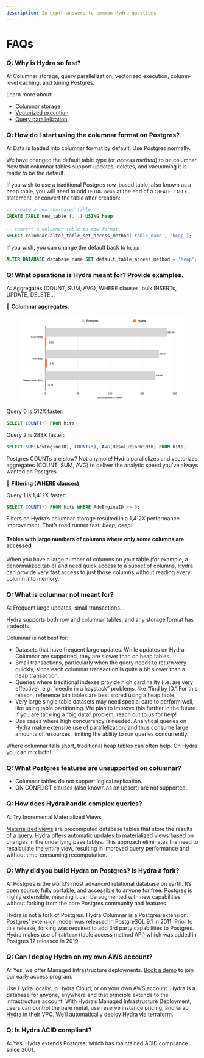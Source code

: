 ```yaml
---
description: In-depth answers to common Hydra questions
---
```


# FAQs

### Q: Why is Hydra so fast?

A: Columnar storage, query parallelization, vectorized execution, column-level caching, and tuning Postgres.

Learn more about:

* [Columnar storage](../organize/data-modeling/row-vs-column-tables.md)
* [Vectorized execution](what-is-vectorized-execution.md)
* [Query parallelization](what-is-query-parallelization.md)

### **Q: How do I start using the columnar format on Postgres?**

A: Data is loaded into columnar format by default. Use Postgres normally.

We have changed the default table type (or _access method_) to be columnar. Now that columnar tables support updates, deletes, and vacuuming it is ready to be the default.

If you wish to use a traditional Postgres row-based table, also known as a heap table, you will need to add `USING heap` at the end of a `CREATE TABLE` statement, or convert the table after creation:

```sql
-- create a new row-based table
CREATE TABLE new_table (...) USING heap;

-- convert a columnar table to row format
SELECT columnar.alter_table_set_access_method('table_name', 'heap');
```

If you wish, you can change the default back to `heap`:

```sql
ALTER DATABASE database_name SET default_table_access_method = 'heap';
```

### Q: What operations is Hydra meant for? Provide examples.

A: Aggregates (COUNT, SUM, AVG), WHERE clauses, bulk INSERTs, UPDATE, DELETE…

💪 **Columnar aggregates**:

<figure><img src="../.gitbook/assets/Screen Shot 2023-06-16 at 12.27.01 PM.png" alt="" width="563"><figcaption></figcaption></figure>

Query 0 is 512X faster:

```sql
SELECT COUNT(*) FROM hits;
```

Query 2 is 283X faster:

```sql
SELECT SUM(AdvEngineID), COUNT(*), AVG(ResolutionWidth) FROM hits;
```

Postgres COUNTs are slow? Not anymore! Hydra parallelizes and vectorizes aggregates (COUNT, SUM, AVG) to deliver the analytic speed you’ve always wanted on Postgres.

🤯 **Filtering (WHERE clauses)**

Query 1 is 1,412X faster:

```sql
SELECT COUNT(*) FROM hits WHERE AdvEngineID <> 0;
```

Filters on Hydra’s columnar storage resulted in a 1,412X performance improvement. That’s road runner fast: _beep, beep!_

#### Tables with large numbers of columns where only some columns are accessed

When you have a large number of columns on your table (for example, a denormalized table) and need quick access to a subset of columns, Hydra can provide very fast access to just those columns without reading every column into memory.

### Q: What is columnar not meant for?

A: Frequent large updates, small transactions…

Hydra supports both row and columnar tables, and any storage format has tradeoffs.

Columnar is not best for:

* Datasets that have frequent large updates. While updates on Hydra Columnar are supported, they are slower than on heap tables.
* Small transactions, particularly when the query needs to return very quickly, since each columnar transaction is quite a bit slower than a heap transaction.
* Queries where traditional indexes provide high cardinality (i.e. are very effective), e.g. “needle in a haystack” problems, like “find by ID.” For this reason, reference join tables are best stored using a heap table.
* Very large single table datasets may need special care to perform well, like using table partitioning. We plan to improve this further in the future. If you are tackling a “big data” problem, reach out to us for help!
* Use cases where high concurrency is needed. Analytical queries on Hydra make extensive use of parallelization, and thus consume large amounts of resources, limiting the ability to run queries concurrently.

Where columnar falls short, traditional heap tables can often help. On Hydra you can mix both!

### Q: What Postgres features are unsupported on columnar?

* Columnar tables do not support logical replication.
* ON CONFLICT clauses (also known as an upsert) are not supported.

### Q: How does Hydra handle complex queries?

A: Try Incremental Materialized Views

[Materialized views](materialized-views.md) are precomputed database tables that store the results of a query. Hydra offers automatic updates to materialized views based on changes in the underlying base tables. This approach eliminates the need to recalculate the entire view, resulting in improved query performance and without time-consuming recomputation.

### Q: Why did you build Hydra on Postgres? Is Hydra a fork?

A: Postgres is the world’s most advanced relational database on earth. It’s open source, fully portable, and accessible to anyone for free. Postgres is highly extensible, meaning it can be augmented with new capabilities without forking from the core Postgres community and features.

Hydra is not a fork of Postgres. Hydra Columnar is a Postgres extension. Postgres’ extension model was released in PostgreSQL 9.1 in 2011. Prior to this release, forking was required to add 3rd party capabilities to Postgres. Hydra makes use of `tableam` (table access method API) which was added in Postgres 12 released in 2019.

### Q: Can I deploy Hydra on my own AWS account?

A: Yes, we offer Managed Infrastructure deployments. [Book a demo](https://www.hydra.so/get-in-touch) to join our early access program.

Use Hydra locally, in Hydra Cloud, or on your own AWS account. Hydra is a database for anyone, anywhere and that principle extends to the infrastructure account. With Hydra’s Managed Infrastructure Deployment, users can control the bare metal, use reserve instance pricing, and wrap Hydra in their VPC. We’ll automatically deploy Hydra via terraform.

### Q: Is Hydra ACID compliant?

A: Yes. Hydra extends Postgres, which has maintained ACID compliance since 2001.
